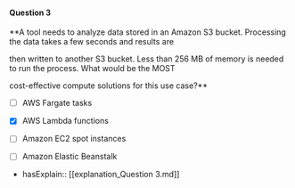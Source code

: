#### Question  3


**A tool needs to analyze data stored in an Amazon S3 bucket. Processing the data takes a few seconds and results are

then written to another S3 bucket. Less than 256 MB of memory is needed to run the process. What would be the MOST

cost-effective compute solutions for this use case?**


- [ ] AWS Fargate tasks


- [x] AWS Lambda functions


- [ ] Amazon EC2 spot instances


- [ ] Amazon Elastic Beanstalk



- hasExplain:: [[explanation_Question  3.md]]